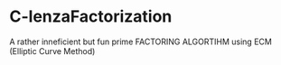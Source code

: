 # C-lenzaFactorization
A rather inneficient but fun prime FACTORING ALGORTIHM using ECM (Elliptic Curve Method)       
